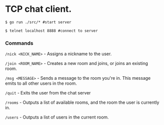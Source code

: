 # TCP chat client.


```console
$ go run ./src/* #start server
```

```console
$ telnet localhost 8888 #connect to server
```

### Commands
`/nick <NICK_NAME>` - Assigns a nickname to the user.

`/join <ROOM_NAME>` - Creates a new room and joins, or joins an existing room.

`/msg <MESSAGE>` - Sends a message to the room you're in. This message emits to all other users in the room.

`/quit` - Exits the user from the chat server

`/rooms` - Outputs a list of available rooms, and the room the user is currently in.

`/users` - Outputs a list of users in the current room.